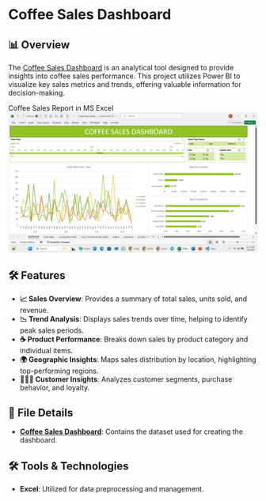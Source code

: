 # Coffee Sales Dashboard


## 📊 Overview
The [Coffee Sales Dashboard](https://github.com/vaibhavvaishnav221/Cofee-Sales-Dashboard---Excel/blob/main/Coffee%20Sales%20Dashboard.xlsx "Coffee Sales Dashboard") is an analytical tool designed to provide insights into coffee sales performance. This project utilizes Power BI to visualize key sales metrics and trends, offering valuable information for decision-making.

Coffee Sales Report in MS Excel
![Cofee Sales Dashborad](https://github.com/vaibhavvaishnav221/Cofee-Sales-Dashboard---Excel/blob/main/Screenshot%20(99).png "Cofee Sales Dashborad")

## 🛠️ Features
- **📈 Sales Overview**: Provides a summary of total sales, units sold, and revenue.
- **📉 Trend Analysis**: Displays sales trends over time, helping to identify peak sales periods.
- **☕ Product Performance**: Breaks down sales by product category and individual items.
- **🌍 Geographic Insights**: Maps sales distribution by location, highlighting top-performing regions.
- **🧑‍🤝‍🧑 Customer Insights**: Analyzes customer segments, purchase behavior, and loyalty.

## 📄 File Details
- **[Coffee Sales Dashboard](https://github.com/vaibhavvaishnav221/Cofee-Sales-Dashboard---Excel/blob/main/Coffee%20Sales%20Dashboard.xlsx "Coffee Sales Dashboard")**: Contains the dataset used for creating the dashboard.

## 🛠️ Tools & Technologies
- **Excel**: Utilized for data preprocessing and management.
